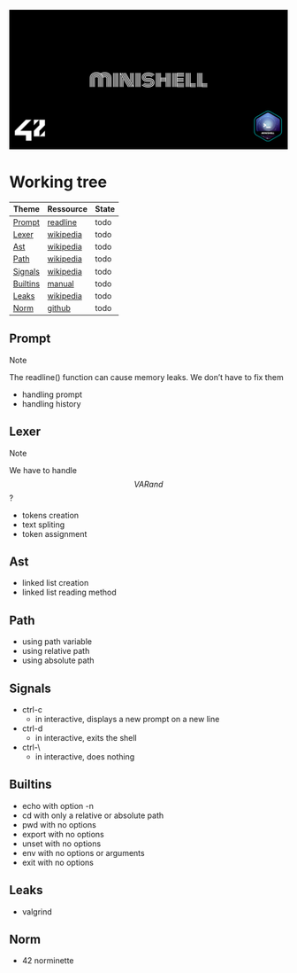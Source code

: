 ![Banner](assets/banner.png)

# Working tree
|Theme|Ressource|State|
|--|--|--|
[Prompt](#Prompt)|[readline](https://man7.org/linux/man-pages/man3/readline.3.html)|todo|
[Lexer](#Lexer)|[wikipedia](https://en.wikipedia.org/wiki/Lexical_analysis)|todo|
[Ast](#Ast)|[wikipedia](https://en.wikipedia.org/wiki/Abstract_syntax_tree)|todo|
[Path](#Path)|[wikipedia](https://en.wikipedia.org/wiki/Path_(computing))|todo|
[Signals](#Signals)|[wikipedia](https://en.wikipedia.org/wiki/Bash_(Unix_shell))|todo|
[Builtins](#Builtins)|[manual](https://www.man7.org/linux/man-pages/)|todo|
[Leaks](#Leaks)|[wikipedia](https://en.wikipedia.org/wiki/Valgrind)|todo|
[Norm](#Norm)|[github](https://github.com/42School/norminette)|todo|

## Prompt
> [!NOTE]
> The readline() function can cause memory leaks. We don’t have to fix them
 - handling prompt
 - handling history

## Lexer
> [!NOTE]
> We have to handle $$VAR and $$?
- tokens creation
- text spliting
- token assignment

## Ast
- linked list creation
- linked list reading method

## Path
- using path variable 
- using relative path
- using absolute path

## Signals
- ctrl-c
	- in interactive, displays a new prompt on a new line
- ctrl-d
	- in interactive, exits the shell
- ctrl-\
	- in interactive, does nothing

## Builtins
- echo with option -n
- cd with only a relative or absolute path
- pwd with no options
- export with no options
- unset with no options
- env with no options or arguments
- exit with no options

## Leaks
- valgrind

## Norm
- 42 norminette
